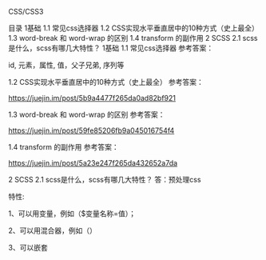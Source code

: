 CSS/CSS3

目录
1基础
1.1 常见css选择器
1.2 CSS实现水平垂直居中的10种方式（史上最全）
1.3 word-break 和 word-wrap 的区别
1.4 transform 的副作用
2 SCSS
2.1 scss是什么，scss有哪几大特性？
1基础
1.1 常见css选择器
参考答案：

id, 元素，属性, 值，父子兄弟, 序列等

1.2 CSS实现水平垂直居中的10种方式（史上最全）
参考答案：

https://juejin.im/post/5b9a4477f265da0ad82bf921


1.3 word-break 和 word-wrap 的区别
参考答案：

https://juejin.im/post/59fe85206fb9a045016754f4

1.4 transform 的副作用
参考答案：

https://juejin.im/post/5a23e247f265da432652a7da

2 SCSS
2.1 scss是什么，scss有哪几大特性？
答：预处理css

特性:

1、可以用变量，例如（$变量名称=值）；

2、可以用混合器，例如（）

3、可以嵌套
